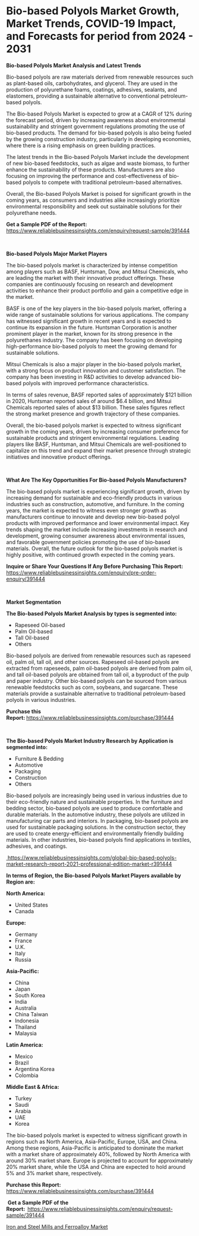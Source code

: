 <p><h1>Bio-based Polyols Market Growth, Market Trends, COVID-19 Impact, and Forecasts for period from 2024 - 2031</h1></p><p><strong>Bio-based Polyols Market Analysis and Latest Trends</strong></p>
<p><p>Bio-based polyols are raw materials derived from renewable resources such as plant-based oils, carbohydrates, and glycerol. They are used in the production of polyurethane foams, coatings, adhesives, sealants, and elastomers, providing a sustainable alternative to conventional petroleum-based polyols.</p><p>The Bio-based Polyols Market is expected to grow at a CAGR of 12% during the forecast period, driven by increasing awareness about environmental sustainability and stringent government regulations promoting the use of bio-based products. The demand for bio-based polyols is also being fueled by the growing construction industry, particularly in developing economies, where there is a rising emphasis on green building practices.</p><p>The latest trends in the Bio-based Polyols Market include the development of new bio-based feedstocks, such as algae and waste biomass, to further enhance the sustainability of these products. Manufacturers are also focusing on improving the performance and cost-effectiveness of bio-based polyols to compete with traditional petroleum-based alternatives.</p><p>Overall, the Bio-based Polyols Market is poised for significant growth in the coming years, as consumers and industries alike increasingly prioritize environmental responsibility and seek out sustainable solutions for their polyurethane needs.</p></p>
<p><strong>Get a Sample PDF of the Report:&nbsp;</strong> <a href="https://www.reliablebusinessinsights.com/enquiry/request-sample/391444">https://www.reliablebusinessinsights.com/enquiry/request-sample/391444</a></p>
<p>&nbsp;</p>
<p><strong>Bio-based Polyols Major Market Players</strong></p>
<p><p>The bio-based polyols market is characterized by intense competition among players such as BASF, Huntsman, Dow, and Mitsui Chemicals, who are leading the market with their innovative product offerings. These companies are continuously focusing on research and development activities to enhance their product portfolio and gain a competitive edge in the market.</p><p>BASF is one of the key players in the bio-based polyols market, offering a wide range of sustainable solutions for various applications. The company has witnessed significant growth in recent years and is expected to continue its expansion in the future. Huntsman Corporation is another prominent player in the market, known for its strong presence in the polyurethanes industry. The company has been focusing on developing high-performance bio-based polyols to meet the growing demand for sustainable solutions.</p><p>Mitsui Chemicals is also a major player in the bio-based polyols market, with a strong focus on product innovation and customer satisfaction. The company has been investing in R&D activities to develop advanced bio-based polyols with improved performance characteristics.</p><p>In terms of sales revenue, BASF reported sales of approximately $121 billion in 2020, Huntsman reported sales of around $6.4 billion, and Mitsui Chemicals reported sales of about $13 billion. These sales figures reflect the strong market presence and growth trajectory of these companies.</p><p>Overall, the bio-based polyols market is expected to witness significant growth in the coming years, driven by increasing consumer preference for sustainable products and stringent environmental regulations. Leading players like BASF, Huntsman, and Mitsui Chemicals are well-positioned to capitalize on this trend and expand their market presence through strategic initiatives and innovative product offerings.</p></p>
<p>&nbsp;</p>
<p><strong>What Are The Key Opportunities For Bio-based Polyols Manufacturers?</strong></p>
<p><p>The bio-based polyols market is experiencing significant growth, driven by increasing demand for sustainable and eco-friendly products in various industries such as construction, automotive, and furniture. In the coming years, the market is expected to witness even stronger growth as manufacturers continue to innovate and develop new bio-based polyol products with improved performance and lower environmental impact. Key trends shaping the market include increasing investments in research and development, growing consumer awareness about environmental issues, and favorable government policies promoting the use of bio-based materials. Overall, the future outlook for the bio-based polyols market is highly positive, with continued growth expected in the coming years.</p></p>
<p><strong>Inquire or Share Your Questions If Any Before Purchasing This Report:</strong> <a href="https://www.reliablebusinessinsights.com/enquiry/pre-order-enquiry/391444">https://www.reliablebusinessinsights.com/enquiry/pre-order-enquiry/391444</a></p>
<p>&nbsp;</p>
<p><strong>Market Segmentation</strong></p>
<p><strong>The Bio-based Polyols Market Analysis by types is segmented into:</strong></p>
<p><ul><li>Rapeseed Oil-based</li><li>Palm Oil-based</li><li>Tall Oil-based</li><li>Others</li></ul></p>
<p><p>Bio-based polyols are derived from renewable resources such as rapeseed oil, palm oil, tall oil, and other sources. Rapeseed oil-based polyols are extracted from rapeseeds, palm oil-based polyols are derived from palm oil, and tall oil-based polyols are obtained from tall oil, a byproduct of the pulp and paper industry. Other bio-based polyols can be sourced from various renewable feedstocks such as corn, soybeans, and sugarcane. These materials provide a sustainable alternative to traditional petroleum-based polyols in various industries.</p></p>
<p><strong>Purchase this Report:&nbsp;</strong><a href="https://www.reliablebusinessinsights.com/purchase/391444">https://www.reliablebusinessinsights.com/purchase/391444</a></p>
<p>&nbsp;</p>
<p><strong>The Bio-based Polyols Market Industry Research by Application is segmented into:</strong></p>
<p><ul><li>Furniture & Bedding</li><li>Automotive</li><li>Packaging</li><li>Construction</li><li>Others</li></ul></p>
<p><p>Bio-based polyols are increasingly being used in various industries due to their eco-friendly nature and sustainable properties. In the furniture and bedding sector, bio-based polyols are used to produce comfortable and durable materials. In the automotive industry, these polyols are utilized in manufacturing car parts and interiors. In packaging, bio-based polyols are used for sustainable packaging solutions. In the construction sector, they are used to create energy-efficient and environmentally friendly building materials. In other industries, bio-based polyols find applications in textiles, adhesives, and coatings.</p></p>
<p><a href="https://www.reliablebusinessinsights.com/global-bio-based-polyols-market-research-report-2021-professional-edition-market-r391444">&nbsp;https://www.reliablebusinessinsights.com/global-bio-based-polyols-market-research-report-2021-professional-edition-market-r391444</a></p>
<p><strong>In terms of Region, the Bio-based Polyols Market Players available by Region are:</strong></p>
<p>
    <p> <strong> North America: </strong>
        <ul>
            <li>United States</li>
            <li>Canada</li>
        </ul>
        </p> 
    <p> <strong> Europe: </strong>
        <ul>
            <li>Germany</li>
            <li>France</li>
            <li>U.K.</li>
            <li>Italy</li>
            <li>Russia</li>
        </ul>
        </p> 
    <p> <strong> Asia-Pacific: </strong>
        <ul>
            <li>China</li>
            <li>Japan</li>
            <li>South Korea</li>
            <li>India</li>
            <li>Australia</li>
            <li>China Taiwan</li>
            <li>Indonesia</li>
            <li>Thailand</li>
            <li>Malaysia</li>
        </ul>
        </p> 
    <p> <strong> Latin America: </strong>
        <ul>
            <li>Mexico</li>
            <li>Brazil</li>
            <li>Argentina Korea</li>
            <li>Colombia</li>
        </ul>
        </p> 
    <p> <strong> Middle East & Africa: </strong>
        <ul>
            <li>Turkey</li>
            <li>Saudi</li>
            <li>Arabia</li>
            <li>UAE</li>
            <li>Korea</li>
        </ul>
    </p>
    </p>
<p><p>The bio-based polyols market is expected to witness significant growth in regions such as North America, Asia-Pacific, Europe, USA, and China. Among these regions, Asia-Pacific is anticipated to dominate the market with a market share of approximately 40%, followed by North America with around 30% market share. Europe is projected to account for approximately 20% market share, while the USA and China are expected to hold around 5% and 3% market share, respectively.</p></p>
<p><strong>Purchase this Report: </strong><a href="https://www.reliablebusinessinsights.com/purchase/391444">https://www.reliablebusinessinsights.com/purchase/391444</a></p>
<p>&nbsp;<strong>Get a Sample PDF of the Report:&nbsp;&nbsp;</strong><a href="https://www.reliablebusinessinsights.com/enquiry/request-sample/391444">https://www.reliablebusinessinsights.com/enquiry/request-sample/391444</a></p>
<p><strong></strong></p>
<p><p><a href="https://github.com/niyotibauri9/Market-Research-Report-List-1/blob/main/iron-and-steel-mills-and-ferroalloy-market.md">Iron and Steel Mills and Ferroalloy Market</a></p></p>